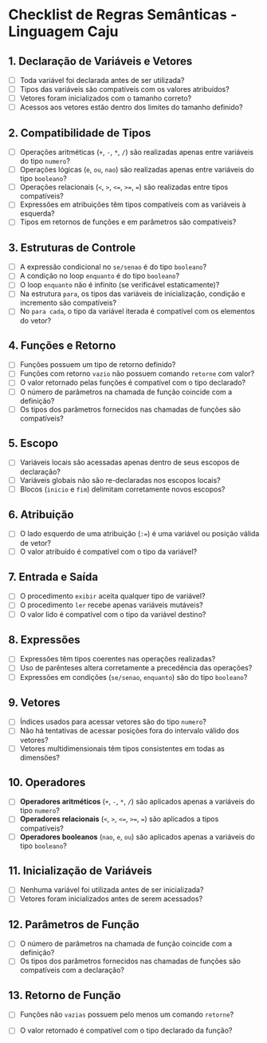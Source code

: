 # Checklist de Regras Semânticas - Linguagem Caju

## 1. Declaração de Variáveis e Vetores
- [ ] Toda variável foi declarada antes de ser utilizada?
- [ ] Tipos das variáveis são compatíveis com os valores atribuídos?
- [ ] Vetores foram inicializados com o tamanho correto?
- [ ] Acessos aos vetores estão dentro dos limites do tamanho definido?

## 2. Compatibilidade de Tipos
- [ ] Operações aritméticas (`+`, `-`, `*`, `/`) são realizadas apenas entre variáveis do tipo `numero`?
- [ ] Operações lógicas (`e`, `ou`, `nao`) são realizadas apenas entre variáveis do tipo `booleano`?
- [ ] Operações relacionais (`<`, `>`, `<=`, `>=`, `=`) são realizadas entre tipos compatíveis?
- [ ] Expressões em atribuições têm tipos compatíveis com as variáveis à esquerda?
- [ ] Tipos em retornos de funções e em parâmetros são compatíveis?

## 3. Estruturas de Controle
- [ ] A expressão condicional no `se/senao` é do tipo `booleano`?
- [ ] A condição no loop `enquanto` é do tipo `booleano`?
- [ ] O loop `enquanto` não é infinito (se verificável estaticamente)?
- [ ] Na estrutura `para`, os tipos das variáveis de inicialização, condição e incremento são compatíveis?
- [ ] No `para cada`, o tipo da variável iterada é compatível com os elementos do vetor?

## 4. Funções e Retorno
- [ ] Funções possuem um tipo de retorno definido?
- [ ] Funções com retorno `vazio` não possuem comando `retorne` com valor?
- [ ] O valor retornado pelas funções é compatível com o tipo declarado?
- [ ] O número de parâmetros na chamada de função coincide com a definição?
- [ ] Os tipos dos parâmetros fornecidos nas chamadas de funções são compatíveis?

## 5. Escopo
- [ ] Variáveis locais são acessadas apenas dentro de seus escopos de declaração?
- [ ] Variáveis globais não são re-declaradas nos escopos locais?
- [ ] Blocos (`inicio` e `fim`) delimitam corretamente novos escopos?

## 6. Atribuição
- [ ] O lado esquerdo de uma atribuição (`:=`) é uma variável ou posição válida de vetor?
- [ ] O valor atribuído é compatível com o tipo da variável?

## 7. Entrada e Saída
- [ ] O procedimento `exibir` aceita qualquer tipo de variável?
- [ ] O procedimento `ler` recebe apenas variáveis mutáveis?
- [ ] O valor lido é compatível com o tipo da variável destino?

## 8. Expressões
- [ ] Expressões têm tipos coerentes nas operações realizadas?
- [ ] Uso de parênteses altera corretamente a precedência das operações?
- [ ] Expressões em condições (`se/senao`, `enquanto`) são do tipo `booleano`?

## 9. Vetores
- [ ] Índices usados para acessar vetores são do tipo `numero`?
- [ ] Não há tentativas de acessar posições fora do intervalo válido dos vetores?
- [ ] Vetores multidimensionais têm tipos consistentes em todas as dimensões?

## 10. Operadores
- [ ] **Operadores aritméticos** (`+`, `-`, `*`, `/`) são aplicados apenas a variáveis do tipo `numero`?
- [ ] **Operadores relacionais** (`<`, `>`, `<=`, `>=`, `=`) são aplicados a tipos compatíveis?
- [ ] **Operadores booleanos** (`nao`, `e`, `ou`) são aplicados apenas a variáveis do tipo `booleano`?

## 11. Inicialização de Variáveis
- [ ] Nenhuma variável foi utilizada antes de ser inicializada?
- [ ] Vetores foram inicializados antes de serem acessados?

## 12. Parâmetros de Função
- [ ] O número de parâmetros na chamada de função coincide com a definição?
- [ ] Os tipos dos parâmetros fornecidos nas chamadas de funções são compatíveis com a declaração?

## 13. Retorno de Função
- [ ] Funções não `vazias` possuem pelo menos um comando `retorne`?
- [ ] O valor retornado é compatível com o tipo declarado da função?

